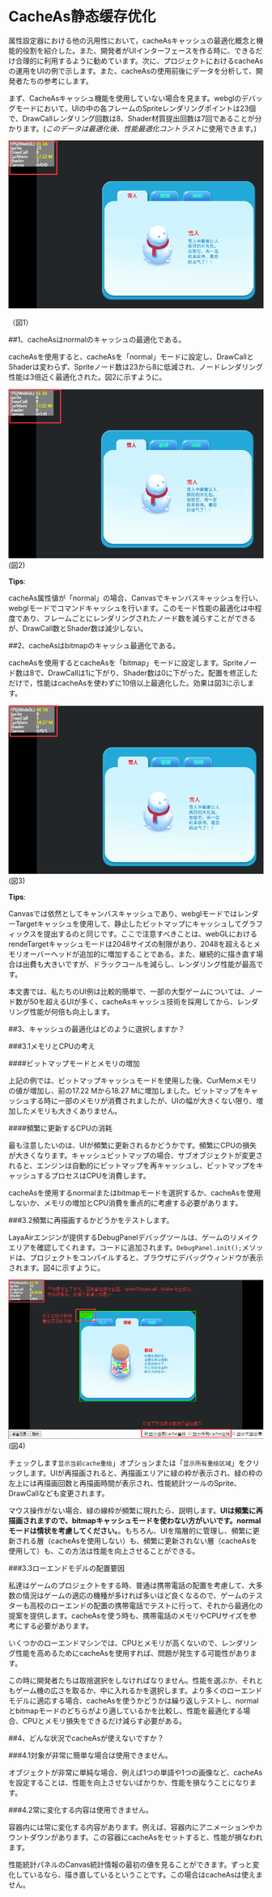 # CacheAs静态缓存优化

属性設定器における他の汎用性において，cacheAsキャッシュの最適化概念と機能的役割を紹介した。また、開発者がUIインターフェースを作る時に、できるだけ合理的に利用するように勧めています。次に、プロジェクトにおけるcacheAsの運用をUIの例で示します。また、cacheAsの使用前後にデータを分析して、開発者たちの参考にします。

まず、CacheAsキャッシュ機能を使用していない場合を見ます。webglのデバッグモードにおいて、UIの中の各フレームのSpriteレンダリングポイントは23個で、DrawCallレンダリング回数は8、Shader材質提出回数は7回であることが分かります。(*このデータは最適化後、性能最適化コントラスト*に使用できます。)



 ![imgage](img/1.png)<br/>

（図1）



##1、cacheAsはnormalのキャッシュの最適化である。

cacheAsを使用すると、cacheAsを「normal」モードに設定し、DrawCallとShaderは変わらず、Spriteノード数は23から8に低減され、ノードレンダリング性能は3倍近く最適化された。図2に示すように。

![图2](img/2.png)<br/>(図2)

**Tips**:

cacheAs属性値が「normal」の場合、Canvasでキャンバスキャッシュを行い、webglモードでコマンドキャッシュを行います。このモード性能の最適化は中程度であり、フレームごとにレンダリングされたノード数を減らすことができるが、DrawCall数とShader数は減少しない。





##2、cacheAsはbitmapのキャッシュ最適化である。

cacheAsを使用するとcacheAsを「bitmap」モードに設定します。Spriteノード数は8で、DrawCallは1に下がり、Shader数は0に下がった。配置を修正しただけで，性能はcacheAsを使わずに10倍以上最適化した。効果は図3に示します。

![图3](img/3.png)<br/>(図3)

**Tips**:

Canvasでは依然としてキャンバスキャッシュであり、webglモードではレンダーTargetキャッシュを使用して、静止したビットマップにキャッシュしてグラフィックスを提出するのと同じです。ここで注意すべきことは、webGLにおけるrendeTargetキャッシュモードは2048サイズの制限があり、2048を超えるとメモリオーバーヘッドが追加的に増加することである。また、継続的に描き直す場合は出費も大きいですが、ドラックコールを減らし、レンダリング性能が最高です。

本文書では、私たちのUI例は比較的簡単で、一部の大型ゲームについては、ノード数が50を超えるUIが多く、cacheAsキャッシュ技術を採用してから、レンダリング性能が何倍も向上します。





##3、キャッシュの最適化はどのように選択しますか？

###3.1メモリとCPUの考え

####ビットマップモードとメモリの増加

上記の例では、ビットマップキャッシュモードを使用した後、CurMemメモリの値が増加し、前の17.22 Mから18.27 Mに増加しました。ビットマップをキャッシュする時に一部のメモリが消費されましたが、UIの幅が大きくない限り、増加したメモリも大きくありません。

####頻繁に更新するCPUの消耗

最も注意したいのは、UIが頻繁に更新されるかどうかです。頻繁にCPUの損失が大きくなります。キャッシュビットマップの場合、サブオブジェクトが変更されると、エンジンは自動的にビットマップを再キャッシュし、ビットマップをキャッシュするプロセスはCPUを消費します。

cacheAsを使用するnormalまたはbitmapモードを選択するか、cacheAsを使用しないか、メモリの増加とCPU消費を重点的に考慮する必要があります。



###3.2頻繁に再描画するかどうかをテストします。

LayaAirエンジンが提供するDebugPanelデバッグツールは、ゲームのリメイクエリアを確認してくれます。コードに追加されます。`DebugPanel.init();`メソッドは、プロジェクトをコンパイルすると、ブラウザにデバッグウィンドウが表示されます。図4に示すように。

![图3](img/4.png)<br/>(図4)

チェックします`显示当前cache重绘`」オプションまたは「`显示所有重绘区域`」をクリックします。UIが再描画されると、再描画エリアに緑の枠が表示され、緑の枠の左上には再描画回数と再描画時間が表示され、性能統計ツールのSprite、DrawCallなども変更されます。

マウス操作がない場合、緑の線枠が頻繁に現れたら、説明します。**UIは頻繁に再描画されますので、bitmapキャッシュモードを使わない方がいいです。normalモードは情状を考慮してください。**。もちろん、UIを階層的に管理し、頻繁に更新される層（cacheAsを使用しない）も、頻繁に更新されない層（cacheAsを使用して）も、この方法は性能を向上させることができる。


###3.3ローエンドモデルの配置要因

私達はゲームのプロジェクトをする時、普通は携帯電話の配置を考慮して、大多数の情況はゲームの適応の機種が多ければ多いほど良くなるので、ゲームのテスターも高校のローエンドの配置の携帯電話でテストに行って、それから最適化の提案を提供します。cacheAsを使う時も、携帯電話のメモリやCPUサイズを参考にする必要があります。

いくつかのローエンドマシンでは、CPUとメモリが高くないので、レンダリング性能を高めるためにcacheAsを使用すれば、問題が発生する可能性があります。

この時に開発者たちは取捨選択をしなければなりません。性能を選ぶか、それともゲーム機の広さを取るか、中に入れるかを選択します。より多くのローエンドモデルに適応する場合、cacheAsを使うかどうかは繰り返しテストし、normalとbitmapモードのどちらがより適しているかを比較し、性能を最適化する場合、CPUとメモリ損失をできるだけ減らす必要がある。



##4、どんな状況でcacheAsが使えないですか？

###4.1対象が非常に簡単な場合は使用できません。

オブジェクトが非常に単純な場合、例えば1つの単語や1つの画像など、cacheAsを設定することは、性能を向上させないばかりか、性能を損なうことになります。

###4.2常に変化する内容は使用できません。

容器内には常に変化する内容があります。例えば、容器内にアニメーションやカウントダウンがあります。この容器にcacheAsをセットすると、性能が損なわれます。

性能統計パネルのCanvas統計情報の最初の値を見ることができます。ずっと変化しているなら、描き直しているということです。この場合はcacheAsは使えません。